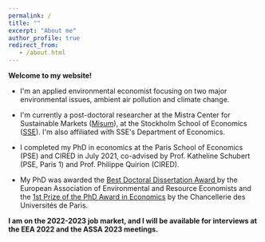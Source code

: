 ```yaml
---
permalink: /
title: ""
excerpt: "About me"
author_profile: true
redirect_from: 
   - /about.html
---
```


__Welcome to my website!__


* I'm an applied environmental economist focusing on two major environmental issues, ambient air pollution and climate change.

* I'm currently a post-doctoral researcher at the Mistra Center for Sustainable Markets (<a href="https://www.hhs.se/en/research/institutes/misum-startpage/">Misum</a>), at the Stockholm School of Economics (<a href="https://www.hhs.se/en/research/departments/de/">SSE</a>). I'm also affiliated with SSE's Department of Economics.
 
* I completed my PhD in economics at the Paris School of Economics (PSE) and CIRED in July 2021, co-advised by Prof. Katheline Schubert (PSE, Paris 1) and Prof. Philippe Quirion (CIRED). 
  
* My PhD was awarded the <a href="https://www.eaere.org/best-european-doctoral-dissertation-award/">Best Doctoral Dissertation Award </a> by the European Association of Environmental and Resource Economists and the <a href="https://www.sorbonne.fr/wp-content/uploads/Liste-Laur%C3%A9ats-PDC-2022.pdf">1st Prize of the PhD Award in Economics</a> by the Chancellerie des Universités de Paris.

__I am on the 2022-2023 job market, and I will be available for interviews at the EEA 2022 and the ASSA 2023 meetings.__

